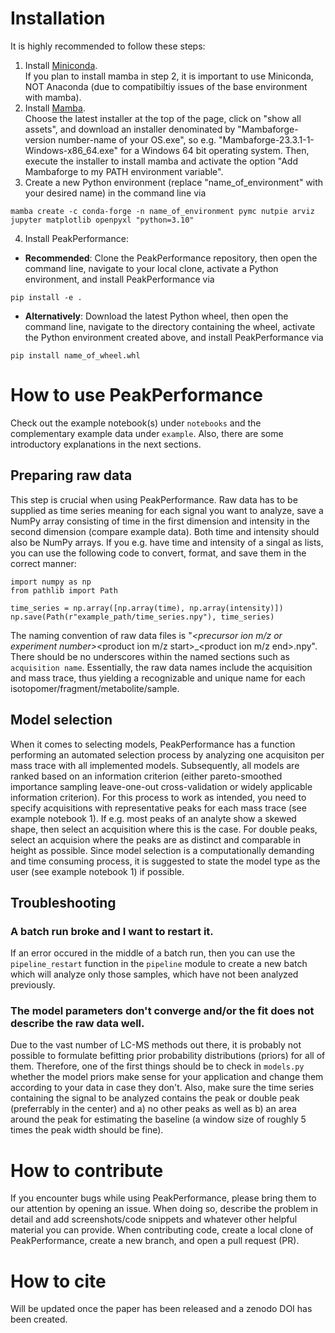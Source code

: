# Installation
It is highly recommended to follow these steps:
1. Install [Miniconda](https://docs.conda.io/projects/miniconda/en/latest/miniconda-install.html).  
If you plan to install mamba in step 2, it is important to use Miniconda, NOT Anaconda (due to compatibiltiy issues of the base environment with mamba).
2. Install [Mamba](https://github.com/conda-forge/miniforge/releases).  
Choose the latest installer at the top of the page, click on "show all assets", and download an installer denominated by "Mambaforge-version number-name of your OS.exe", so e.g. "Mambaforge-23.3.1-1-Windows-x86_64.exe" for a Windows 64 bit operating system. Then, execute the installer to install mamba and activate the option "Add Mambaforge to my PATH environment variable".
3. Create a new Python environment (replace "name_of_environment" with your desired name) in the command line via
```
mamba create -c conda-forge -n name_of_environment pymc nutpie arviz jupyter matplotlib openpyxl "python=3.10"
```
4. Install PeakPerformance:
- __Recommended__: Clone the PeakPerformance repository, then open the command line, navigate to your local clone, activate a Python environment, and install PeakPerformance via
```
pip install -e .
```
- __Alternatively__: Download the latest Python wheel, then open the command line, navigate to the directory containing the wheel, activate the Python environment created above, and install PeakPerformance via
```
pip install name_of_wheel.whl
```

# How to use PeakPerformance
Check out the example notebook(s) under `notebooks` and the complementary example data under `example`.
Also, there are some introductory explanations in the next sections.

## Preparing raw data
This step is crucial when using PeakPerformance. Raw data has to be supplied as time series meaning for each signal you want to analyze, save a NumPy array consisting of time in the first dimension and intensity in the second dimension (compare example data). Both time and intensity should also be NumPy arrays. If you e.g. have time and intensity of a singal as lists, you can use the following code to convert, format, and save them in the correct manner:
```
import numpy as np
from pathlib import Path

time_series = np.array([np.array(time), np.array(intensity)])
np.save(Path(r"example_path/time_series.npy"), time_series)
```
The naming convention of raw data files is "<acquisition name>_<precursor ion m/z or experiment number>_<product ion m/z start>_<product ion m/z end>.npy". There should be no underscores within the named sections such as `acquisition name`. Essentially, the raw data names include the acquisition and mass trace, thus yielding a recognizable and unique name for each isotopomer/fragment/metabolite/sample.

## Model selection
When it comes to selecting models, PeakPerformance has a function performing an automated selection process by analyzing one acquisiton per mass trace with all implemented models. Subsequently, all models are ranked based on an information criterion (either pareto-smoothed importance sampling leave-one-out cross-validation or widely applicable information criterion). For this process to work as intended, you need to specify acquisitions with representative peaks for each mass trace (see example notebook 1). If e.g. most peaks of an analyte show a skewed shape, then select an acquisition where this is the case. For double peaks, select an acquision where the peaks are as distinct and comparable in height as possible.
Since model selection is a computationally demanding and time consuming process, it is suggested to state the model type as the user (see example notebook 1) if possible.

## Troubleshooting
### A batch run broke and I want to restart it.
If an error occured in the middle of a batch run, then you can use the `pipeline_restart` function in the `pipeline` module to create a new batch which will analyze only those samples, which have not been analyzed previously.

### The model parameters don't converge and/or the fit does not describe the raw data well.
Due to the vast number of LC-MS methods out there, it is probably not possible to formulate befitting prior probability distributions (priors) for all of them. Therefore, one of the first things should be to check in `models.py` whether the model priors make sense for your application and change them according to your data in case they don't. Also, make sure the time series containing the signal to be analyzed contains the peak or double peak (preferrably in the center) and a) no other peaks as well as b) an area around the peak for estimating the baseline (a window size of roughly 5 times the peak width should be fine).

# How to contribute
If you encounter bugs while using PeakPerformance, please bring them to our attention by opening an issue. When doing so, describe the problem in detail and add screenshots/code snippets and whatever other helpful material you can provide.
When contributing code, create a local clone of PeakPerformance, create a new branch, and open a pull request (PR).

# How to cite
Will be updated once the paper has been released and a zenodo DOI has been created.
